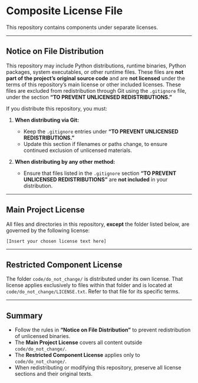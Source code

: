 # Composite License File

This repository contains components under separate licenses.

---

## Notice on File Distribution

This repository may include Python distributions, runtime binaries, Python packages, system executables, or other runtime files. These files are **not part of the project’s original source code** and are **not licensed** under the terms of this repository’s main license or other included licenses. These files are excluded from redistribution through Git using the `.gitignore` file, under the section **“TO PREVENT UNLICENSED REDISTRIBUTIONS.”**

If you distribute this repository, you must:

1. **When distributing via Git:**
   - Keep the `.gitignore` entries under **“TO PREVENT UNLICENSED REDISTRIBUTIONS.”**
   - Update this section if filenames or paths change, to ensure continued exclusion of unlicensed materials.

2. **When distributing by any other method:**
   - Ensure that files listed in the `.gitignore` section **“TO PREVENT UNLICENSED REDISTRIBUTIONS”** are **not included** in your distribution.

---

## Main Project License

All files and directories in this repository, **except** the folder listed below, are governed by the following license:

```
[Insert your chosen license text here]
```

---

## Restricted Component License

The folder `code/do_not_change/` is distributed under its own license. That license applies exclusively to files within that folder and is located at `code/do_not_change/LICENSE.txt`. Refer to that file for its specific terms.

---

## Summary

- Follow the rules in **“Notice on File Distribution”** to prevent redistribution of unlicensed binaries.  
- The **Main Project License** covers all content outside `code/do_not_change/`.  
- The **Restricted Component License** applies only to `code/do_not_change/`.  
- When redistributing or modifying this repository, preserve all license sections and their original texts.

